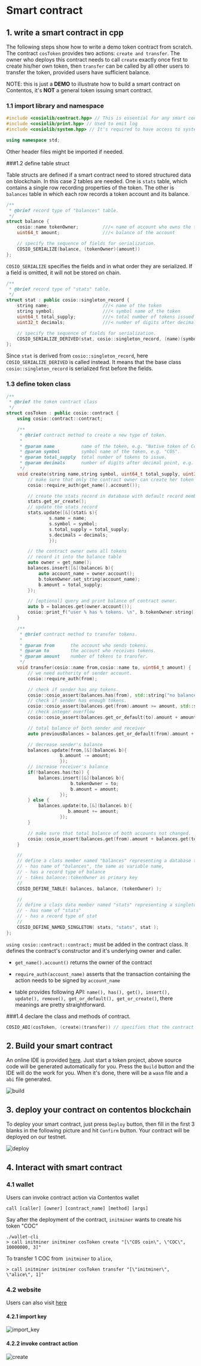 # Smart contract



## 1. write a smart contract in cpp

The following steps show how to write a demo token contract from scratch. The contract `cosToken` provides two actions: `create and transfer`.  The owner who deploys this contract needs to call `create` exactly once first to create his/her own token,  then `transfer` can be called by all other users to transfer the token, provided users have sufficient balance.

NOTE: this is just a **DEMO** to illustrate how to build a smart contract on Contentos, it's **NOT** a general token issuing smart contract.

### 1.1  import library and namespace

```cpp
#include <cosiolib/contract.hpp> // This is essential for any smart contract
#include <cosiolib/print.hpp> // Used to emit log
#include <cosiolib/system.hpp> // It's required to have access to system functions. In this case require_auth and cosio_assert is called

using namespace std;
```

Other header files might be imported if needed.



###1.2  define table struct 

Table structs are defined if a smart contract need to stored structured data on blockchain. In this case 2 tables are needed. One is `stats` table, which contains a single row recording properties of the token. The other is `balances` table in which each row records a token account and its balance.

```cpp
/**
 * @brief record type of "balances" table.
 */
struct balance {
    cosio::name tokenOwner;         ///< name of account who owns the token
    uint64_t amount;                ///< balance of the account

    // specify the sequence of fields for serialization.
    COSIO_SERIALIZE(balance, (tokenOwner)(amount))
};
```

`COSIO_SERIALIZE` specifies the fields and in what order they are serialized. If a field is omitted, it will not be stored on chain.



```cpp
/**
 * @brief record type of "stats" table.
 */
struct stat : public cosio::singleton_record {
    string name;                    ///< name of the token
    string symbol;                  ///< symbol name of the token
    uint64_t total_supply;          ///< total number of tokens issued
    uint32_t decimals;              ///< number of digits after decimal point

    // specify the sequence of fields for serialization.
    COSIO_SERIALIZE_DERIVED(stat, cosio::singleton_record, (name)(symbol)(total_supply)(decimals))
};
```

Since `stat` is derived from `cosio::singleton_record`, here  `COSIO_SERIALIZE_DERIVED` is called instead. It means that the base class `cosio::singleton_record` is serialized first before the fields.  



### 1.3  define token class

```cpp
/**
 * @brief the token contract class
 */
struct cosToken : public cosio::contract {
    using cosio::contract::contract;

    /**
     * @brief contract method to create a new type of token.
     * 
     * @param name          name of the token, e.g. "Native token of Contentos".
     * @param symbol        symbol name of the token, e.g. "COS".
     * @param total_supply  total number of tokens to issue.
     * @param decimals      number of digits after decimal point, e.g. with decimals==3, 12345 COS tokens represent as "12.345 COS".
     */
    void create(string name,string symbol, uint64_t total_supply, uint32_t decimals) {
        // make sure that only the contract owner can create her token
        cosio::require_auth(get_name().account());

        // create the stats record in database with default record member values.
        stats.get_or_create();
        // update the stats record
        stats.update([&](stat& s){
                s.name = name;
                s.symbol = symbol;
                s.total_supply = total_supply;
                s.decimals = decimals;
                });

        // the contract owner owns all tokens
        // record it into the balance table
        auto owner = get_name();
        balances.insert([&](balance& b){
            auto account_name = owner.account();
            b.tokenOwner.set_string(account_name);
            b.amount = total_supply;
        });

        // [optional] query and print balance of contract owner.
        auto b = balances.get(owner.account());
        cosio::print_f("user % has % tokens. \n", b.tokenOwner.string(), b.amount);
    }

    /**
     * @brief contract method to transfer tokens.
     * 
     * @param from      the account who sends tokens.
     * @param to        the account who receives tokens.
     * @param amount    number of tokens to transfer.
     */
    void transfer(cosio::name from,cosio::name to, uint64_t amount) {
        // we need authority of sender account.
        cosio::require_auth(from);

        // check if sender has any tokens.
        cosio::cosio_assert(balances.has(from), std::string("no balance:") + from.string());
        // check if sender has enough tokens.
        cosio::cosio_assert(balances.get(from).amount >= amount, std::string("balance not enough:") + from.string());
        // check integer overflow
        cosio::cosio_assert(balances.get_or_default(to).amount + amount > balances.get_or_default(to).amount, std::string("over flow"));

        // total balance of both sender and receiver
        auto previousBalances = balances.get_or_default(from).amount + balances.get_or_default(to).amount;

        // decrease sender's balance
        balances.update(from,[&](balance& b){
                    b.amount -= amount;
                    });
        // increase receiver's balance
        if(!balances.has(to)) {
            balances.insert([&](balance& b){
                        b.tokenOwner = to;
                        b.amount = amount;
                    });
        } else {
            balances.update(to,[&](balance& b){
                       b.amount += amount;
                    });
        }

        // make sure that total balance of both accounts not changed.
        cosio::cosio_assert(balances.get(from).amount + balances.get(to).amount == previousBalances, std::string("balance not equal after transfer"));
    }

    //
    // define a class member named "balances" representing a database table which,
    // - has name of "balances", the same as variable name,
    // - has a record type of balance
    // - takes balance::tokenOwner as primary key
    //
    COSIO_DEFINE_TABLE( balances, balance, (tokenOwner) );

    //
    // define a class data member named "stats" representing a singleton table which,
    // - has name of "stats"
    // - has a record type of stat
    //
    COSIO_DEFINE_NAMED_SINGLETON( stats, "stats", stat );
};
```

`using cosio::contract::contract;` must be added in the contract class.  It defines the contract's constructor and it's underlying owner and caller. 

*  `get_name().account()` returns the owner of the contract

* `require_auth(account_name)` asserts that the transaction containing the action needs to be signed by `account_name`
* table provides following API:  `name(), has(), get(), insert(), update(), remove(), get_or_default(), get_or_create()`, there meanings are pretty straightforward.



###1.4 declare the class and methods of contract.

```cpp
COSIO_ABI(cosToken, (create)(transfer)) // specifies that the contract exposes two actions: create and transfer
```



## 2. Build your smart contract

An online IDE is provided [here](http://studio.contentos.io/).  Just start a token project, above source code will be generated automatically for you. Press the `Build` button and the IDE will do the work for you. When it's done,  there will be a `wasm` file and a `abi` file generated.

![build](https://github.com/coschain/cos-document/tree/master/en-us/tutorial/contract_build.jpg)

## 3. deploy your contract on contentos blockchain

To deploy your smart contract, just press `Deploy` button, then fill in the first 3 blanks in the following picture and hit `Confirm` button. Your contract will be deployed on our testnet.

![deploy](https://github.com/coschain/cos-document/tree/master/en-us/tutorial/contract_deploy.jpg)



## 4. Interact with smart contract

### 4.1 wallet

Users can invoke contract action via Contentos wallet

```shell
call [caller] [owner] [contract_name] [method] [args]
```

Say after the deployment of the contract, `initminer` wants to create his token "COC"

```shell
./wallet-cli
> call initminer initminer cosToken create "[\"COS coin\", \"COC\", 10000000, 3]"
```

To transfer 1 COC from` initminer` to `alice`, 

```shell
> call initminer initminer cosToken transfer "[\"initminer\", \"alice\", 1]"
```



### 4.2 website

Users can also visit [here](https://testwallet.contentos.io/#/create)

#### 4.2.1 import key

![import_key](https://github.com/coschain/cos-document/tree/master/en-us/tutorial/import_key_web_wallet.jpg)

#### 4.2.2 invoke contract action

![create](https://github.com/coschain/cos-document/tree/master/en-us/tutorial/action_web_wallet.jpg)
